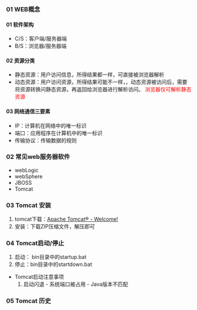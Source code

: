 ### 01 WEB概念
#### 01 软件架构
- C/S：客户端/服务器端
- B/S：浏览器/服务器端

#### 02 资源分类
- 静态资源：用户访问信息，所得结果都一样，可直接被浏览器解析
- 动态资源：用户访问资源，所得结果可能不一样，，动态资源被访问后，需要将资源转换问静态资源，再返回给浏览器进行解析访问。
<font color="#ff0000">浏览器仅可解析静态资源</font>

#### 03 网络通信三要素
- IP：计算机在网络中的唯一标识
- 端口：应用程序在计算机中的唯一标识
- 传输协议：传输数据的规则

### 02 常见web服务器软件
- webLogic
- webSphere
- JBOSS
- Tomcat

### 03 Tomcat 安装
1. tomcat下载：[Apache Tomcat® - Welcome!](https://tomcat.apache.org/)
2. 安装：下载ZIP压缩文件，解压即可

### 04 Tomcat启动/停止
1. 启动： bin目录中的startup.bat
2. 停止：bin目录中的startdown.bat
-  Tomcat启动注意事项
	1. 启动闪退
			- 系统端口被占用
			- Java版本不匹配

### 05 Tomcat 历史
